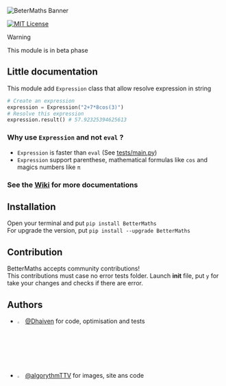 ![BeterMaths Banner](https://github.com/Dhaiven/BetterMaths/blob/main/images/banner.png)

[![MIT License](https://img.shields.io/badge/License-MIT-yellow.svg)](LICENSE)
> [!WARNING]
> This module is in beta phase


## Little documentation
This module add ```Expression``` class that allow resolve expression in string
```python
# Create an expression
expression = Expression("2+7*8cos(3)")
# Resolve this expression
expression.result() # 57.92325394625613
```

### Why use ```Expression``` and not ```eval``` ?
- ```Expression``` is faster than ```eval``` (See [tests/main.py](https://github.com/Dhaiven/BetterMaths/blob/main/tests/main.py))
- ```Expression``` support parenthese, mathematical formulas like ```cos``` and magics numbers like ```π```


### See the [Wiki](https://github.com/Dhaiven/BetterMaths/wiki) for more documentations

## Installation
Open your terminal and put ```pip install BetterMaths```
<br> For upgrade the version, put ```pip install --upgrade BetterMaths```

## Contribution
BetterMaths accepts community contributions! <br>
This contributions must case no error tests folder.
Launch __init__ file, put ```y``` for take your changes and checks if there are error.

## Authors
  - <img src="https://www.github.com/Dhaiven.png" width="3%" height="3%"/> [@Dhaiven](https://www.github.com/Dhaiven) for code, optimisation and tests
  - <img src="https://www.github.com/algorythmTTV.png" width="3%" height="3%"/> [@algorythmTTV](https://www.github.com/algorythmTTV) for images, site ans code
